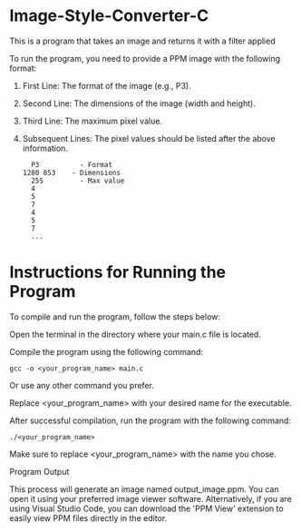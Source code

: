 # Image-Style-Converter-C
This is a program that takes an image and returns it with a filter applied

To run the program, you need to provide a PPM image with the following format:

1. First Line:
   The format of the image (e.g., P3).

2. Second Line:
   The dimensions of the image (width and height).

3. Third Line:
   The maximum pixel value.

4. Subsequent Lines:
   The pixel values should be listed after the above information.

         P3          - Format
       1280 853    - Dimensions
         255         - Max value
         4          
         5
         7
         4
         5
         7
         ...


# Instructions for Running the Program

To compile and run the program, follow the steps below:

Open the terminal in the directory where your main.c file is located.

Compile the program using the following command:

    gcc -o <your_program_name> main.c

Or use any other command you prefer.

Replace <your_program_name> with your desired name for the executable.

After successful compilation, run the program with the following command:

    ./<your_program_name>
        
Make sure to replace <your_program_name> with the name you chose.


Program Output

This process will generate an image named output_image.ppm. You can open it using your preferred image viewer software. Alternatively, if you are using Visual Studio Code, you can download the 'PPM View' extension to easily view PPM files directly in the editor.


